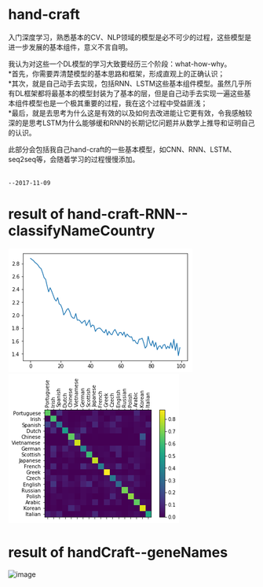# hand-craft

入门深度学习，熟悉基本的CV、NLP领域的模型是必不可少的过程，这些模型是进一步发展的基本组件，意义不言自明。<br>

我认为对这些一个DL模型的学习大致要经历三个阶段：what-how-why。<br>
*首先，你需要弄清楚模型的基本思路和框架，形成直观上的正确认识；<br>
*其次，就是自己动手去实现，包括RNN、LSTM这些基本组件模型。虽然几乎所有DL框架都将最基本的模型封装为了基本的层，但是自己动手去实现一遍这些基本组件模型也是一个极其重要的过程，我在这个过程中受益匪浅；<br>
*最后，就是去思考为什么这是有效的以及如何去改进能让它更有效，令我感触较深的是思考LSTM为什么能够缓和RNN的长期记忆问题并从数学上推导和证明自己的认识。<br>

此部分会包括我自己hand-craft的一些基本模型，如CNN、RNN、LSTM、seq2seq等，会随着学习的过程慢慢添加。<br>

                                                                                                      --2017-11-09
result of hand-craft-RNN--classifyNameCountry
==
![image](https://github.com/Learner-LY/hand-craft/raw/master/result/hand-craft-RNN--classifyNameCountryResult1.png)
![image](https://github.com/Learner-LY/hand-craft/raw/master/result/evaluation-result.png)

result of handCraft--geneNames
==
![image](https://github.com/Leaner-LY/hand-craft/raw/master/result/geneNameLoss.png)
